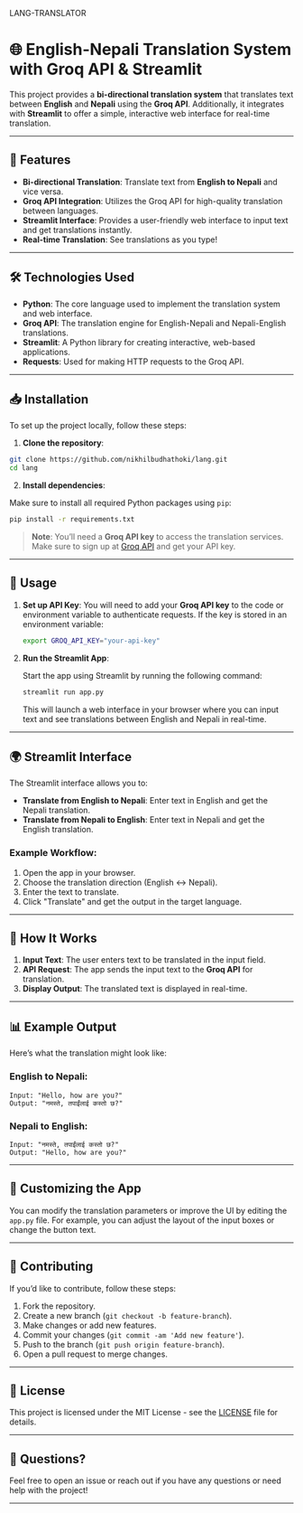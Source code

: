   LANG-TRANSLATOR

# 🌐 **English-Nepali Translation System** with **Groq API** & **Streamlit**

This project provides a **bi-directional translation system** that translates text between **English** and **Nepali** using the **Groq API**. Additionally, it integrates with **Streamlit** to offer a simple, interactive web interface for real-time translation.

---

## 🚀 Features

- **Bi-directional Translation**: Translate text from **English to Nepali** and vice versa.
- **Groq API Integration**: Utilizes the Groq API for high-quality translation between languages.
- **Streamlit Interface**: Provides a user-friendly web interface to input text and get translations instantly.
- **Real-time Translation**: See translations as you type!

---

## 🛠️ Technologies Used

- **Python**: The core language used to implement the translation system and web interface.
- **Groq API**: The translation engine for English-Nepali and Nepali-English translations.
- **Streamlit**: A Python library for creating interactive, web-based applications.
- **Requests**: Used for making HTTP requests to the Groq API.

---

## 📥 Installation

To set up the project locally, follow these steps:

1. **Clone the repository**:

```bash
git clone https://github.com/nikhilbudhathoki/lang.git
cd lang
```

2. **Install dependencies**:

Make sure to install all required Python packages using `pip`:

```bash
pip install -r requirements.txt
```

> **Note**: You’ll need a **Groq API key** to access the translation services. Make sure to sign up at [Groq API](https://groq.co) and get your API key.

---

## 🏃 Usage

1. **Set up API Key**: 
   You will need to add your **Groq API key** to the code or environment variable to authenticate requests. If the key is stored in an environment variable:

   ```bash
   export GROQ_API_KEY="your-api-key"
   ```

2. **Run the Streamlit App**:
   
   Start the app using Streamlit by running the following command:

   ```bash
   streamlit run app.py
   ```

   This will launch a web interface in your browser where you can input text and see translations between English and Nepali in real-time.

---

## 🌍 Streamlit Interface

The Streamlit interface allows you to:

- **Translate from English to Nepali**: Enter text in English and get the Nepali translation.
- **Translate from Nepali to English**: Enter text in Nepali and get the English translation.

### Example Workflow:

1. Open the app in your browser.
2. Choose the translation direction (English ↔ Nepali).
3. Enter the text to translate.
4. Click "Translate" and get the output in the target language.

---

## 🤖 How It Works

1. **Input Text**: The user enters text to be translated in the input field.
2. **API Request**: The app sends the input text to the **Groq API** for translation.
3. **Display Output**: The translated text is displayed in real-time.

---

## 📊 Example Output

Here’s what the translation might look like:

### English to Nepali:
```plaintext
Input: "Hello, how are you?"
Output: "नमस्ते, तपाईंलाई कस्तो छ?"
```

### Nepali to English:
```plaintext
Input: "नमस्ते, तपाईंलाई कस्तो छ?"
Output: "Hello, how are you?"
```

---

## 📝 Customizing the App

You can modify the translation parameters or improve the UI by editing the `app.py` file. For example, you can adjust the layout of the input boxes or change the button text.

---

## 🤝 Contributing

If you’d like to contribute, follow these steps:

1. Fork the repository.
2. Create a new branch (`git checkout -b feature-branch`).
3. Make changes or add new features.
4. Commit your changes (`git commit -am 'Add new feature'`).
5. Push to the branch (`git push origin feature-branch`).
6. Open a pull request to merge changes.

---

## 📑 License

This project is licensed under the MIT License - see the [LICENSE](LICENSE) file for details.

---

## 💬 Questions?

Feel free to open an issue or reach out if you have any questions or need help with the project!

---

